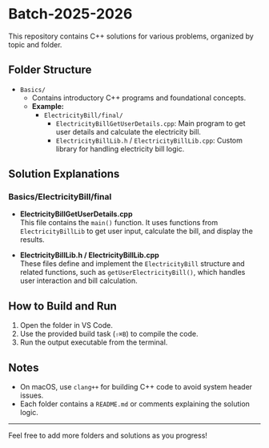 # Batch-2025-2026

This repository contains C++ solutions for various problems, organized by topic and folder.

## Folder Structure

- `Basics/`
  - Contains introductory C++ programs and foundational concepts.
  - **Example:**  
    - `ElectricityBill/final/`  
      - `ElectricityBillGetUserDetails.cpp`: Main program to get user details and calculate the electricity bill.
      - `ElectricityBillLib.h` / `ElectricityBillLib.cpp`: Custom library for handling electricity bill logic.

## Solution Explanations

### Basics/ElectricityBill/final

- **ElectricityBillGetUserDetails.cpp**  
  This file contains the `main()` function. It uses functions from `ElectricityBillLib` to get user input, calculate the bill, and display the results.

- **ElectricityBillLib.h / ElectricityBillLib.cpp**  
  These files define and implement the `ElectricityBill` structure and related functions, such as `getUserElectricityBill()`, which handles user interaction and bill calculation.

## How to Build and Run

1. Open the folder in VS Code.
2. Use the provided build task (`⇧⌘B`) to compile the code.
3. Run the output executable from the terminal.

## Notes

- On macOS, use `clang++` for building C++ code to avoid system header issues.
- Each folder contains a `README.md` or comments explaining the solution logic.

---

Feel free to add more folders and solutions as you progress!